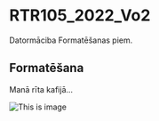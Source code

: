 # RTR105_2022_Vo2
Datormāciba
Formatēšanas piem.

## Formatēšana


 
 Manā rīta kafijā...

![This is image](https://img2.spoki.lv/upload2/articles/77/771918/images/mana-rita-kafija-1.jpg)
